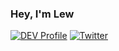 ### Hey, I'm Lew

[![DEV Profile](https://d2fltix0v2e0sb.cloudfront.net/dev-badge.svg)](https://dev.to/purplefrizzel)
[![Twitter](https://upload.wikimedia.org/wikipedia/en/thumb/9/9f/Twitter_bird_logo_2012.svg/100px-Twitter_bird_logo_2012.svg.png)](https://twitter.com/purplefrizzel)
